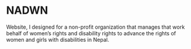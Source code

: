 # NADWN
Website, I designed for a non-profit organization that manages that work behalf of women’s rights and disability rights to advance the rights of women and girls with disabilities in Nepal.

